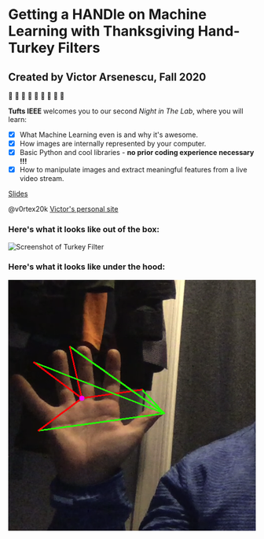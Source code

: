 # Getting a HANDle on Machine Learning with Thanksgiving Hand-Turkey Filters #
## Created by Victor Arsenescu, Fall 2020 ##

:turkey: :turkey: :turkey: :turkey: :turkey: :turkey: :turkey: :turkey: :turkey:

**Tufts IEEE** welcomes you to our second *Night in The Lab*, where you will learn:

- [x] What Machine Learning even is and why it's awesome.
- [x] How images are internally represented by your computer.
- [x] Basic Python and cool libraries - **no prior coding experience necessary !!!**
- [x] How to manipulate images and extract meaningful features from a live video stream.

[Slides](https://docs.google.com/presentation/d/1kx23GVJjyNQdk4LjLtKPY-HkIK3Q-LQ6n0yqy-olBHE/edit#slide=id.ga76b4c6ef0_0_20)

@v0rtex20k
[Victor's personal site](https://www.eecs.tufts.edu/~varsen01/)

### Here's what it looks like out of the box: ###

![Screenshot of Turkey Filter](showcase/demo.png)

### Here's what it looks like under the hood: ###

![Screenshot of Raw Vectors](showcase/vectors.png)
